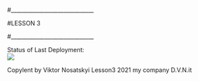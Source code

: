 #______________________________

#LESSON 3

#______________________________

Status of Last Deployment:<br>
<img src="https://github.com/Vitorio88/lesson/workflows/MyFirstActions/badge.svg?branch-master"><br>

Copylent by Viktor Nosatskyi Lesson3 2021 my company D.V.N.it
